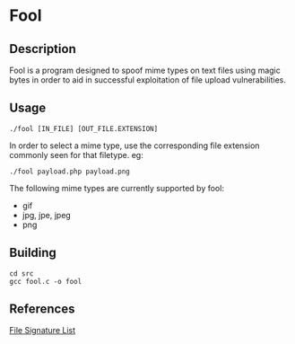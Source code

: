 # Fool

## Description
Fool is a program designed to spoof mime types on text files using magic bytes in order to aid in successful exploitation of file upload vulnerabilities.

## Usage
```
./fool [IN_FILE] [OUT_FILE.EXTENSION]
```
In order to select a mime type, use the corresponding file extension commonly seen for that filetype.
eg:
```
./fool payload.php payload.png
```

The following mime types are currently supported by fool:
- gif
- jpg, jpe, jpeg
- png

## Building
```
cd src
gcc fool.c -o fool
```

## References
[File Signature List](https://www.garykessler.net/library/file_sigs.html)
